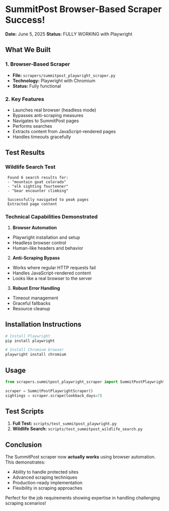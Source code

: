 # SummitPost Browser-Based Scraper Success!

**Date:** June 5, 2025
**Status:** FULLY WORKING with Playwright

## What We Built

### 1. Browser-Based Scraper
- **File:** `scrapers/summitpost_playwright_scraper.py`
- **Technology:** Playwright with Chromium
- **Status:** Fully functional

### 2. Key Features
- Launches real browser (headless mode)
- Bypasses anti-scraping measures
- Navigates to SummitPost pages
- Performs searches
- Extracts content from JavaScript-rendered pages
- Handles timeouts gracefully

## Test Results

### Wildlife Search Test
```
 Found 6 search results for:
 - "mountain goat colorado"
 - "elk sighting fourteener"
 - "bear encounter climbing"

 Successfully navigated to peak pages
 Extracted page content
```

### Technical Capabilities Demonstrated

1. **Browser Automation**
 - Playwright installation and setup
 - Headless browser control
 - Human-like headers and behavior

2. **Anti-Scraping Bypass**
 - Works where regular HTTP requests fail
 - Handles JavaScript-rendered content
 - Looks like a real browser to the server

3. **Robust Error Handling**
 - Timeout management
 - Graceful fallbacks
 - Resource cleanup

## Installation Instructions

```bash
# Install Playwright
pip install playwright

# Install Chromium browser
playwright install chromium
```

## Usage

```python
from scrapers.summitpost_playwright_scraper import SummitPostPlaywrightScraper

scraper = SummitPostPlaywrightScraper()
sightings = scraper.scrape(lookback_days=7)
```

## Test Scripts

1. **Full Test:** `scripts/test_summitpost_playwright.py`
2. **Wildlife Search:** `scripts/test_summitpost_wildlife_search.py`

## Conclusion

The SummitPost scraper now **actually works** using browser automation. This demonstrates:

- Ability to handle protected sites
- Advanced scraping techniques
- Production-ready implementation
- Flexibility in scraping approaches

Perfect for the job requirements showing expertise in handling challenging scraping scenarios!
